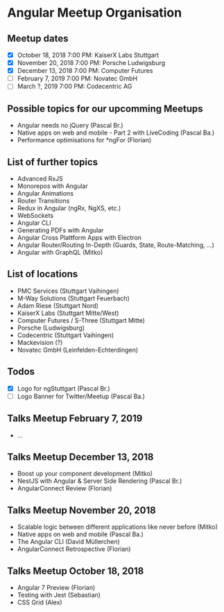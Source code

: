 # Angular Meetup Organisation

## Meetup dates
- [X] October 18, 2018 7:00 PM: KaiserX Labs Stuttgart
- [X] November 20, 2018 7:00 PM: Porsche Ludwigsburg
- [X] December 13, 2018 7:00 PM: Computer Futures
- [ ] February 7, 2019 7:00 PM: Novatec GmbH
- [ ] March ?, 2019 7:00 PM: Codecentric AG

## Possible topics for our upcomming Meetups
- Angular needs no jQuery (Pascal Br.)
- Native apps on web and mobile - Part 2 with LiveCoding (Pascal Ba.)
- Performance optimisations for \*ngFor (Florian)

## List of further topics
- Advanced RxJS
- Monorepos with Angular
- Angular Animations
- Router Transitions
- Redux in Angular (ngRx, NgXS, etc.)
- WebSockets
- Angular CLI
- Generating PDFs with Angular
- Angular Cross Plattform Apps with Electron
- Angular Router/Routing In-Depth (Guards, State, Route-Matching, ...)
- Angular with GraphQL (Mitko)

## List of locations
- PMC Services (Stuttgart Vaihingen)
- M-Way Solutions (Stuttgart Feuerbach)
- Adam Riese (Stuttgart Nord)
- KaiserX Labs (Stuttgart Mitte/West)
- Computer Futures / S-Three (Stuttgart Mitte)
- Porsche (Ludwigsburg)
- Codecentric (Stuttgart Vaihingen)
- Mackevision (?)
- Novatec GmbH (Leinfelden-Echterdingen)

## Todos
- [X] Logo for ngStuttgart (Pascal Br.)
- [ ] Logo Banner for Twitter/Meetup (Pascal Ba.)

## Talks Meetup February 7, 2019
- ...

## Talks Meetup December 13, 2018
- Boost up your component development (Mitko)
- NestJS with Angular & Server Side Rendering (Pascal Br.)
- AngularConnect Review (Florian)

## Talks Meetup November 20, 2018
- Scalable logic between different applications like never before (Mitko)
- Native apps on web and mobile (Pascal Ba.)
- The Angular CLI (David Müllerchen)
- AngularConnect Retrospective (Florian)

## Talks Meetup October 18, 2018
- Angular 7 Preview (Florian)
- Testing with Jest (Sebastian)
- CSS Grid (Alex)
